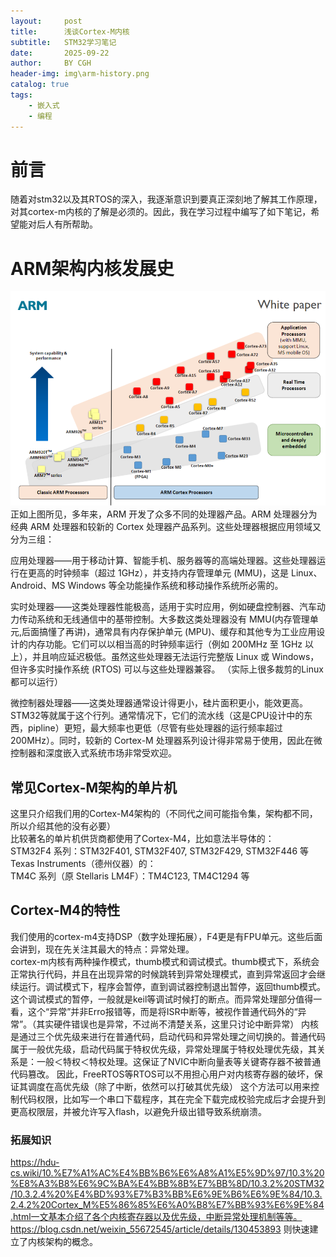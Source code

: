 ```yaml
---
layout:     post
title:      浅谈Cortex-M内核
subtitle:   STM32学习笔记
date:       2025-09-22
author:     BY CGH
header-img: img\arm-history.png
catalog: true
tags:
    - 嵌入式
    - 编程
---
```


#  前言
随着对stm32以及其RTOS的深入，我逐渐意识到要真正深刻地了解其工作原理，对其cortex-m内核的了解是必须的。因此，我在学习过程中编写了如下笔记，希望能对后人有所帮助。
# ARM架构内核发展史
![alt text](../img/arm-history.png)
正如上图所见，多年来，ARM 开发了众多不同的处理器产品。ARM 处理器分为经典 ARM 处理器和较新的 Cortex 处理器产品系列。这些处理器根据应用领域又分为三组：  

应用处理器——用于移动计算、智能手机、服务器等的高端处理器。这些处理器运行在更高的时钟频率（超过 1GHz），并支持内存管理单元 (MMU)，这是 Linux、Android、MS Windows 等全功能操作系统和移动操作系统所必需的。

实时处理器——这类处理器性能极高，适用于实时应用，例如硬盘控制器、汽车动力传动系统和无线通信中的基带控制。大多数这类处理器没有 MMU(内存管理单元,后面搞懂了再讲)，通常具有内存保护单元 (MPU)、缓存和其他专为工业应用设计的内存功能。它们可以以相当高的时钟频率运行（例如 200MHz 至 1GHz 以上），并且响应延迟极低。虽然这些处理器无法运行完整版 Linux 或 Windows，但许多实时操作系统 (RTOS) 可以与这些处理器兼容。  （实际上很多裁剪的Linux都可以运行）  

微控制器处理器——这类处理器通常设计得更小，硅片面积更小，能效更高。STM32等就属于这个行列。通常情况下，它们的流水线（这是CPU设计中的东西，pipline）更短，最大频率也更低（尽管有些处理器的运行频率超过 200MHz）。同时，较新的 Cortex-M 处理器系列设计得非常易于使用，因此在微控制器和深度嵌入式系统市场非常受欢迎。


## 常见Cortex-M架构的单片机
这里只介绍我们用的Cortex-M4架构的（不同代之间可能指令集，架构都不同，所以介绍其他的没有必要）  
比较著名的单片机供货商都使用了Cortex-M4，比如意法半导体的：  
STM32F4 系列：STM32F401, STM32F407, STM32F429, STM32F446 等  
Texas Instruments（德州仪器）的：  
TM4C 系列（原 Stellaris LM4F）：TM4C123, TM4C1294 等  


## Cortex-M4的特性
我们使用的cortex-m4支持DSP（数字处理拓展），F4更是有FPU单元。这些后面会讲到，现在先关注其最大的特点：异常处理。  
cortex-m内核有两种操作模式，thumb模式和调试模式。thumb模式下，系统会正常执行代码，并且在出现异常的时候跳转到异常处理模式，直到异常返回才会继续运行。调试模式下，程序会暂停，直到调试器控制退出暂停，返回thumb模式。  
这个调试模式的暂停，一般就是keil等调试时候打的断点。而异常处理部分值得一看，这个“异常”并非Erro报错等，而是将ISR中断等，被视作普通代码外的“异常”。（其实硬件错误也是异常，不过尚不清楚关系，这里只讨论中断异常）
内核是通过三个优先级来进行在普通代码，启动代码和异常处理之间切换的。普通代码属于一般优先级，启动代码属于特权优先级，异常处理属于特权处理优先级，其关系是：一般＜特权＜特权处理。这保证了NVIC中断向量表等关键寄存器不被普通代码篡改。
因此，FreeRTOS等RTOS可以不用担心用户对内核寄存器的破坏，保证其调度在高优先级（除了中断，依然可以打破其优先级）
这个方法可以用来控制代码权限，比如写一个串口下载程序，其在完全下载完成校验完成后才会提升到更高权限层，并被允许写入flash，以避免升级出错导致系统崩溃。


### 拓展知识
https://hdu-cs.wiki/10.%E7%A1%AC%E4%BB%B6%E6%A8%A1%E5%9D%97/10.3%20%E8%A3%B8%E6%9C%BA%E4%BB%8B%E7%BB%8D/10.3.2%20STM32/10.3.2.4%20%E4%BD%93%E7%B3%BB%E6%9E%B6%E6%9E%84/10.3.2.4.2%20Cortex_M%E5%86%85%E6%A0%B8%E7%BB%93%E6%9E%84.html一文基本介绍了各个内核寄存器以及优先级，中断异常处理机制等等。
https://blog.csdn.net/weixin_55672545/article/details/130453893
则快速建立了内核架构的概念。

